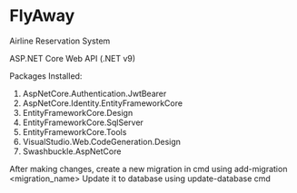 # FlyAway
Airline Reservation System

ASP.NET Core Web API (.NET v9)

Packages Installed:

1. AspNetCore.Authentication.JwtBearer
2. AspNetCore.Identity.EntityFrameworkCore
3. EntityFrameworkCore.Design
4. EntityFrameworkCore.SqlServer
5. EntityFrameworkCore.Tools
6. VisualStudio.Web.CodeGeneration.Design
7. Swashbuckle.AspNetCore

After making changes, create a new migration in cmd using add-migration <migration_name>
Update it to database using update-database cmd
